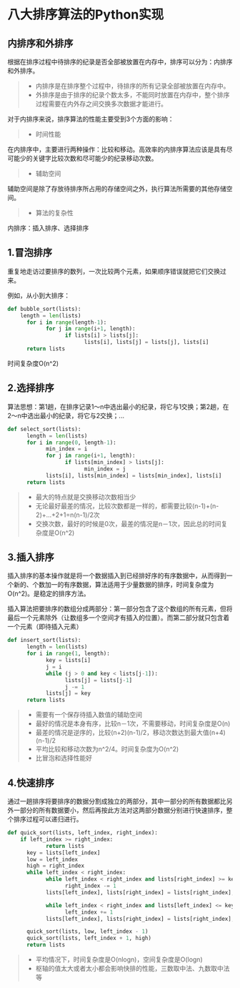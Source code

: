 # 八大排序算法的Python实现

## 内排序和外排序

根据在排序过程中待排序的纪录是否全部被放置在内存中，排序可以分为：内排序和外排序。
> - 内排序是在排序整个过程中，待排序的所有记录全部被放置在内存中。
> - 外排序是由于排序的纪录个数太多，不能同时放置在内存中，整个排序过程需要在内外存之间交换多次数据才能进行。


对于内排序来说，排序算法的性能主要受到3个方面的影响：
> - 时间性能

在内排序中，主要进行两种操作：比较和移动。高效率的内排序算法应该是具有尽可能少的关键字比较次数和尽可能少的纪录移动次数。
> - 辅助空间

辅助空间是除了存放待排序所占用的存储空间之外，执行算法所需要的其他存储空间。
> - 算法的复杂性



内排序：插入排序、选择排序


## 1.冒泡排序

重复地走访过要排序的数列，一次比较两个元素，如果顺序错误就把它们交换过来。

例如，从小到大排序：

```python
def bubble_sort(lists):
    length = len(lists)
	  for i in range(length-1):
		    for j in range(i+1, length):
			      if lists[i] > lists[j]:
				        lists[i], lists[j] = lists[j], lists[i]
	  return lists
```
时间复杂度O(n^2)

## 2.选择排序
算法思想：第1趟，在排序记录1～n中选出最小的纪录，将它与1交换；第2趟，在2～n中选出最小的纪录，将它与2交换；...
```python
def select_sort(lists):
	  length = len(lists)
	  for i in range(0, length-1):
		    min_index = i
		    for j in range(i+1, length):
			      if lists[min_index] > lists[j]:
				        min_index = j
		    lists[i], lists[min_index] = lists[min_index], lists[i]
	  return lists
```
> - 最大的特点就是交换移动次数相当少
> - 无论最好最差的情况，比较次数都是一样的，都需要比较(n-1)+(n-2)+...+2+1=n(n-1)/2次
> - 交换次数，最好的时候是0次，最差的情况是n－1次，因此总的时间复杂度是O(n^2)


## 3.插入排序

插入排序的基本操作就是将一个数据插入到已经排好序的有序数据中，从而得到一个新的、个数加一的有序数据，算法适用于少量数据的排序，时间复杂度为O(n^2)。是稳定的排序方法。

插入算法把要排序的数组分成两部分：第一部分包含了这个数组的所有元素，但将最后一个元素除外（让数组多一个空间才有插入的位置）。而第二部分就只包含着一个元素（即待插入元素）

```python
def insert_sort(lists):
	  length = len(lists)
	  for i in range(1, length):
		    key = lists[i]
		    j = i
		    while (j > 0 and key < lists[j-1]):
			      lists[j] = lists[j-1]
			      j -= 1
		    lists[j] = key
	  return lists
```
> - 需要有一个保存待插入数值的辅助空间
> - 最好的情况是本身有序，比较n－1次，不需要移动，时间复杂度是O(n)
> - 最差的情况是逆序的，比较(n+2)(n-1)/2，移动次数达到最大值(n+4)(n-1)/2
> - 平均比较和移动次数为n^2/4。时间复杂度为O(n^2)
> - 比冒泡和选择性能好

## 4.快速排序

通过一趟排序将要排序的数据分割成独立的两部分，其中一部分的所有数据都比另外一部分的所有数据要小，然后再按此方法对这两部分数据分别进行快速排序，整个排序过程可以递归进行。
```python
def quick_sort(lists, left_index, right_index):
    if left_index >= right_index:
		    return lists
	  key = lists[left_index]
	  low = left_index
	  high = right_index
	  while left_index < right_index:
		    while left_index < right_index and lists[right_index] >= key:
			      right_index -= 1
		    lists[left_index], lists[right_index] = lists[right_index],lists[left_index]

		    while left_index < right_index and lists[left_index] <= key:
			      left_index += 1
		    lists[left_index], lists[right_index] = lists[right_index],lists[left_index]

	  quick_sort(lists, low, left_index - 1)
	  quick_sort(lists, left_index + 1, high)
	  return lists
```
> - 平均情况下，时间复杂度是O(nlogn)，空间复杂度是O(logn)
> - 枢轴的值太大或者太小都会影响快排的性能，三数取中法、九数取中法等
